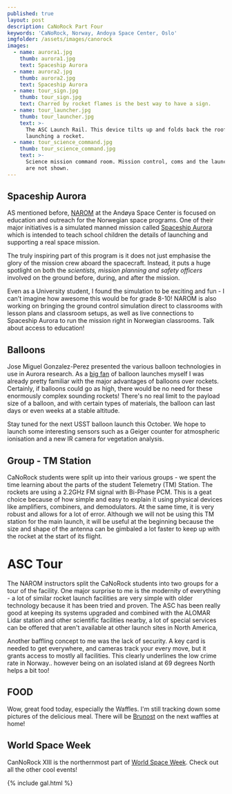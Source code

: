 ```yaml
---
published: true
layout: post
description: CaNoRock Part Four
keywords: 'CaNoRock, Norway, Andoya Space Center, Oslo'
imgfolder: /assets/images/canorock
images:
  - name: aurora1.jpg
    thumb: aurora1.jpg
    text: Spaceship Aurora
  - name: aurora2.jpg
    thumb: aurora2.jpg
    text: Spaceship Aurora
  - name: tour_sign.jpg
    thumb: tour_sign.jpg
    text: Charred by rocket flames is the best way to have a sign.
  - name: tour_launcher.jpg
    thumb: tour_launcher.jpg
    text: >-
      The ASC Launch Rail. This device tilts up and folds back the roof when
      launching a rocket.
  - name: tour_science_command.jpg
    thumb: tour_science_command.jpg
    text: >-
      Science mission command room. Mission control, coms and the launch bunkers
      are not shown.
---
```

## Spaceship Aurora
AS mentioned before, [NAROM](http://andoyaspace.no/?page_id=250) at the Andøya Space Center is focused on education and outreach for the Norwegian space programs. One of their major initiatives is a simulated manned mission called [Spaceship Aurora](http://www.spaceshipaurora.no/en) which is intended to teach school children the details of launching and supporting a real space mission.

The truly inspiring part of this program is it does not just emphasise the glory of the mission crew aboard the spacecraft. Instead, it puts a huge spotlight on both the *scientists, mission planning and safety officers* involved on the ground before, during, and after the mission.

Even as a University student, I found the simulation to be exciting and fun - I can't imagine how awesome this would be for grade 8-10! NAROM is also working on bringing the ground control simulation direct to classrooms with lesson plans and classroom setups, as well as live connections to Spaceship Aurora to run the mission right in Norwegian classrooms. Talk about access to education!

## Balloons
Jose Miguel Gonzalez-Perez presented the various balloon technologies in use in Aurora research. As a [big fan](http://ve5aa.usask.ca/Balloon/balloon.html) of balloon launches myself I was already pretty familiar with the major advantages of balloons over rockets. Certainly, if balloons could go as high, there would be no need for these enormously complex sounding rockets! There's no real limit to the payload size of a balloon, and with certain types of materials, the balloon can last days or even weeks at a stable altitude.

Stay tuned for the next USST balloon launch this October. We hope to launch some interesting sensors such as a Geiger counter for atmospheric ionisation and a new IR camera for vegetation analysis.

## Group - TM Station
CaNoRock students were split up into their various groups - we spent the time learning about the parts of the student Telemetry (TM) Station. The rockets are using a 2.2GHz FM signal with Bi-Phase PCM. This is a geat choice because of how simple and easy to explain it using physical devices like amplifiers, combiners, and demodulators. At the same time, it is very robust and allows for a lot of error. Although we will not be using this TM station for the main launch, it will be useful at the beginning because the size and shape of the antenna can be gimbaled a lot faster to keep up with the rocket at the start of its flight.

# ASC Tour
The NAROM instructors split the CaNoRock students into two groups for a tour of the facility. One major surprise to me is the modernity of everything - a lot of similar rocket launch facilities are very simple with older technology because it has been tried and proven. The ASC has been really good at keeping its systems upgraded and combined with the ALOMAR Lidar station and other scientific facilities nearby, a lot of special services can be offered that aren't available at other launch sites in North America,

Another baffling concept to me was the lack of security. A key card is needed to get everywhere, and cameras track your every move, but it grants access to mostly all facilities. This clearly underlines the low crime rate in Norway.. however being on an isolated island at 69 degrees North helps a bit too!

## FOOD
Wow, great food today, especially the Waffles. I'm still tracking down some pictures of the delicious meal. There will be [Brunost](https://en.wikipedia.org/wiki/Brunost) on the next waffles at home!

## World Space Week
CanNoRock XIII is the northernmost part of [World Space Week](http://www.worldspaceweek.org/). Check out all the other cool events!

{% include gal.html %}
